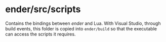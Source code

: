 # ender/src/scripts
Contains the bindings between *ender* and Lua.
With Visual Studio, through build events, this folder is 
copied into `ender/build` so that the executable can
access the scripts it requires.
